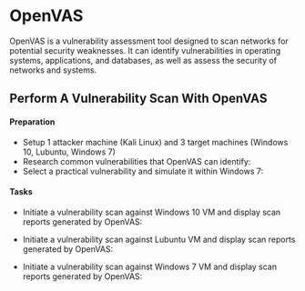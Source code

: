 # OpenVAS
OpenVAS is a vulnerability assessment tool designed to scan networks for potential security weaknesses. It can identify vulnerabilities in operating systems, applications, and databases, as well as assess the security of networks and systems.

## Perform A Vulnerability Scan With OpenVAS

#### Preparation
- Setup 1 attacker machine (Kali Linux) and 3 target machines (Windows 10, Lubuntu, Windows 7)
- Research common vulnerabilities that OpenVAS can identify:
- Select a practical vulnerability and simulate it within Windows 7:

#### Tasks
- Initiate a vulnerability scan against Windows 10 VM and display scan reports generated by OpenVAS:
  
- Initiate a vulnerability scan against Lubuntu VM and display scan reports generated by OpenVAS:
  
- Initiate a vulnerability scan against Windows 7 VM and display scan reports generated by OpenVAS:
  
